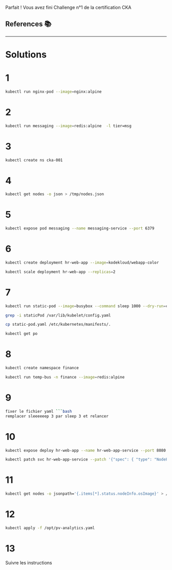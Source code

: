 Parfait ! Vous avez fini Challenge n°1 de la certification CKA


## References 📚


---
# Solutions    
# 1

```bash
kubectl run nginx-pod --image=nginx:alpine
```

# 2

```bash
kubectl run messaging --image=redis:alpine  -l tier=msg
```

# 3 

```bash
kubectl create ns cka-001
```

# 4 

```bash
kubectl get nodes -o json > /tmp/nodes.json
```

# 5

```bash
kubectl expose pod messaging --name messaging-service --port 6379
```

# 6 

```bash
kubectl create deployment hr-web-app --image=kodekloud/webapp-color
```

```bash
kubectl scale deployment hr-web-app --replicas=2   
```

# 7 

```bash
kubectl run static-pod --image=busybox --command sleep 1000 --dry-run=client -o yaml > static-pod.yaml
```

```bash
grep -i staticPod /var/lib/kubelet/config.yaml
```

```bash
cp static-pod.yaml /etc/kubernetes/manifests/.
```

```bash
kubectl get po
```

# 8

```bash
kubectl create namespace finance
```

```bash
kubectl run temp-bus -n finance --image=redis:alpine
```

# 9 
  ```bash
fixer le fichier yaml ```bash
remplacer sleeeeeep 3 par sleep 3 et relancer
```

# 10

```bash
kubectl expose deploy hr-web-app --name hr-web-app-service --port 8080  --type NodePort --target-port 8080 
```


```bash
kubectl patch svc hr-web-app-service --patch '{"spec": { "type": "NodePort", "ports": [ { "nodePort": 30082, "port": 8080, "protocol": "TCP", "targetPort": 8080 } ] } }'
```

# 11 

```bash
kubectl get nodes -o jsonpath='{.items[*].status.nodeInfo.osImage}' > /tmp/osImage.txt
```

# 12

```bash
kubectl apply -f /opt/pv-analytics.yaml
```

# 13 

Suivre les instructions